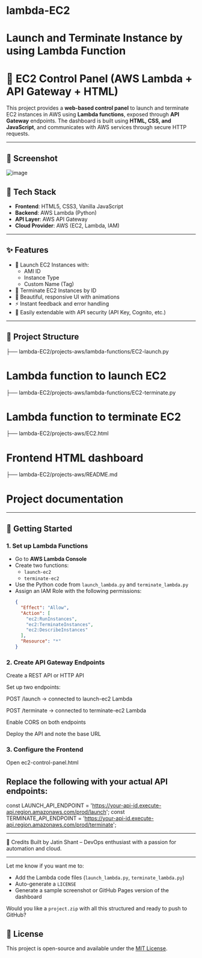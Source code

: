 # lambda-EC2
# Launch and Terminate Instance by using Lambda Function
# 🚀 EC2 Control Panel (AWS Lambda + API Gateway + HTML)

This project provides a **web-based control panel** to launch and terminate EC2 instances in AWS using **Lambda functions**, exposed through **API Gateway** endpoints. The dashboard is built using **HTML, CSS, and JavaScript**, and communicates with AWS services through secure HTTP requests.

---

## 📸 Screenshot

![image](https://github.com/user-attachments/assets/da31da01-966b-4360-b81e-cfebd435c81b)


## 🧰 Tech Stack

- **Frontend**: HTML5, CSS3, Vanilla JavaScript
- **Backend**: AWS Lambda (Python)
- **API Layer**: AWS API Gateway
- **Cloud Provider**: AWS (EC2, Lambda, IAM)

---

## ✨ Features

- 🚀 Launch EC2 Instances with:
  - AMI ID
  - Instance Type
  - Custom Name (Tag)
- 🛑 Terminate EC2 Instances by ID
- 🎨 Beautiful, responsive UI with animations
- ⚡ Instant feedback and error handling
- 🔐 Easily extendable with API security (API Key, Cognito, etc.)

---

## 📁 Project Structure
├── lambda-EC2/projects-aws/lambda-functions/EC2-launch.py  
# Lambda function to launch EC2

├── lambda-EC2/projects-aws/lambda-functions/EC2-terminate.py  
# Lambda function to terminate EC2

├── lambda-EC2/projects-aws/EC2.html  
# Frontend HTML dashboard

├── lambda-EC2/projects-aws/README.md  
# Project documentation

---

## 🚀 Getting Started

### 1. Set up Lambda Functions

- Go to **AWS Lambda Console**
- Create two functions:
  - `launch-ec2`
  - `terminate-ec2`
- Use the Python code from `launch_lambda.py` and `terminate_lambda.py`
- Assign an IAM Role with the following permissions:
  ```json
  {
    "Effect": "Allow",
    "Action": [
      "ec2:RunInstances",
      "ec2:TerminateInstances",
      "ec2:DescribeInstances"
    ],
    "Resource": "*"
  }
  
### 2. Create API Gateway Endpoints
Create a REST API or HTTP API

Set up two endpoints:

POST /launch → connected to launch-ec2 Lambda

POST /terminate → connected to terminate-ec2 Lambda

Enable CORS on both endpoints

Deploy the API and note the base URL

### 3. Configure the Frontend
Open ec2-control-panel.html

Replace the following with your actual API endpoints:
---
const LAUNCH_API_ENDPOINT = 'https://your-api-id.execute-api.region.amazonaws.com/prod/launch';
const TERMINATE_API_ENDPOINT = 'https://your-api-id.execute-api.region.amazonaws.com/prod/terminate';

---
🙌 Credits
Built by Jatin Shant – DevOps enthusiast with a passion for automation and cloud.

---

Let me know if you want me to:
- Add the Lambda code files (`launch_lambda.py`, `terminate_lambda.py`)
- Auto-generate a `LICENSE`
- Generate a sample screenshot or GitHub Pages version of the dashboard

Would you like a `project.zip` with all this structured and ready to push to GitHub?

## 📜 License

This project is open-source and available under the [MIT License](LICENSE).

